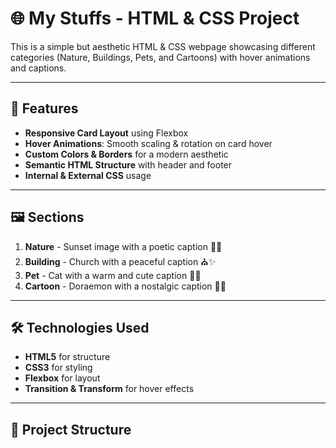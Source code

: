 # 🌐 My Stuffs - HTML & CSS Project

This is a simple but aesthetic HTML & CSS webpage showcasing different categories (Nature, Buildings, Pets, and Cartoons) with hover animations and captions.

---

## 📸 Features

- **Responsive Card Layout** using Flexbox  
- **Hover Animations**: Smooth scaling & rotation on card hover  
- **Custom Colors & Borders** for a modern aesthetic  
- **Semantic HTML Structure** with header and footer  
- **Internal & External CSS** usage  

---

## 🖼️ Sections

1. **Nature** - Sunset image with a poetic caption 🌅✨  
2. **Building** - Church with a peaceful caption ⛪✨  
3. **Pet** - Cat with a warm and cute caption 🐾✨  
4. **Cartoon** - Doraemon with a nostalgic caption 💙✨  

---

## 🛠️ Technologies Used

- **HTML5** for structure  
- **CSS3** for styling  
- **Flexbox** for layout  
- **Transition & Transform** for hover effects  

---

## 📂 Project Structure
